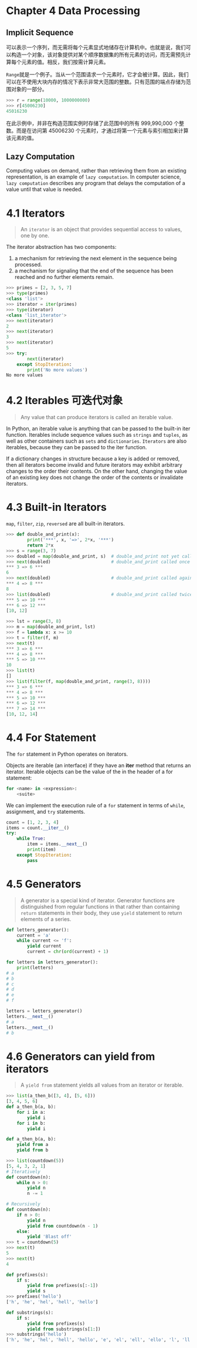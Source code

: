 # Chapter 4 Data Processing

## Implicit Sequence

可以表示一个序列，而无需将每个元素显式地储存在计算机中。也就是说，我们可以构造一个对象，该对象提供对某个顺序数据集的所有元素的访问，而无需预先计算每个元素的值。相反，我们按需计算元素。

`Range`就是一个例子。当从一个范围请求一个元素时，它才会被计算。因此，我们可以在不使用大块内存的情况下表示非常大范围的整数。只有范围的端点存储为范围对象的一部分。

```py
>>> r = range(10000, 1000000000)
>>> r[45006230]
45016230
```

在此示例中，并非在构造范围实例时存储了此范围中的所有 999,990,000 个整数。而是在访问第 45006230 个元素时，才通过将第一个元素与索引相加来计算该元素的值。

## Lazy Computation

Computing values on demand, rather than retrieving them from an existing representation, is an example of `lazy computation`. In computer science, `lazy computation` describes any program that delays the computation of a value until that value is needed.

# 4.1 Iterators

> An `iterator` is an object that provides sequential access to values, one by one.

The iterator abstraction has two components:

1. a mechanism for retrieving the next element in the sequence being processed.
2. a mechanism for signaling that the end of the sequence has been reached and no further elements remain.

```py
>>> primes = [2, 3, 5, 7]
>>> type(primes)
<class 'list'>
>>> iterator = iter(primes)
>>> type(iterator)
<class 'list_iterator'>
>>> next(iterator)
2
>>> next(iterator)
3
>>> next(iterator)
5
>>> try:
        next(iterator)
    except StopIteration:
        print('No more values')
No more values
```

# 4.2 Iterables 可迭代对象

> Any value that can produce iterators is called an iterable value.

In Python, an iterable value is anything that can be passed to the built-in iter function. Iterables include sequence values such as `strings` and `tuples`, as well as other containers such as `sets` and `dictionaries`. `Iterators` are also iterables, because they can be passed to the iter function.

If a dictionary changes in structure because a key is added or removed, then all iterators become invalid and future iterators may exhibit arbitrary changes to the order their contents. On the other hand, changing the value of an existing key does not change the order of the contents or invalidate iterators.

# 4.3 Built-in Iterators

`map`, `filter`, `zip`, `reversed` are all built-in iterators.

```py
>>> def double_and_print(x):
        print('***', x, '=>', 2*x, '***')
        return 2*x
>>> s = range(3, 7)
>>> doubled = map(double_and_print, s)  # double_and_print not yet called
>>> next(doubled)                       # double_and_print called once
*** 3 => 6 ***
6
>>> next(doubled)                       # double_and_print called again
*** 4 => 8 ***
8
>>> list(doubled)                       # double_and_print called twice more
*** 5 => 10 ***
*** 6 => 12 ***
[10, 12]

>>> lst = range(3, 8)
>>> m = map(double_and_print, lst)
>>> f = lambda x: x >= 10
>>> t = filter(f, m)
>>> next(t)
*** 3 => 6 ***
*** 4 => 8 ***
*** 5 => 10 ***
10
>>> list(t)
[]
>>> list(filter(f, map(double_and_print, range(3, 8))))
*** 3 => 6 ***
*** 4 => 8 ***
*** 5 => 10 ***
*** 6 => 12 ***
*** 7 => 14 ***
[10, 12, 14]
```

# 4.4 For Statement

The `for` statement in Python operates on iterators.

Objects are iterable (an interface) if they have an **iter** method that returns an iterator. Iterable objects can be the value of the <expression> in the header of a for statement:

```py
for <name> in <expression>:
    <suite>
```

We can implement the execution rule of a `for` statement in terms of `while`, assignment, and `try` statements.

```py
count = [1, 2, 3, 4]
items = count.__iter__()
try:
    while True:
        item = items.__next__()
        print(item)
    except StopIteration:
        pass
```

# 4.5 Generators

> A generator is a special kind of iterator. Generator functions are distinguished from regular functions in that rather than containing `return` statements in their body, they use `yield` statement to return elements of a series.

```py
def letters_generator():
    current = 'a'
    while current <= 'f':
        yield current
        current = chr(ord(current) + 1)

for letters in letters_generator():
    print(letters)
# a
# b
# c
# d
# e
# f

letters = letters_generator()
letters.__next__()
# a
letters.__next__()
# b
```

# 4.6 Generators can yield from iterators

> A `yield from` statement yields all values from an iterator or iterable.

```py
>>> list(a_then_b([3, 4], [5, 6]))
[3, 4, 5, 6]
def a_then_b(a, b):
    for i in a:
        yield i
    for i in b:
        yield i

def a_then_b(a, b):
    yield from a
    yield from b
```

```py
>>> list(countdown(5))
[5, 4, 3, 2, 1]
# Iteratively
def countdown(n):
    while n > 0:
        yield n
        n -= 1

# Recursively
def countdown(n):
    if n > 0:
        yield n
        yield from countdown(n - 1)
    else:
        yield 'Blast off'
>>> t = countdown(5)
>>> next(t)
5
>>> next(t)
4
```

```py
def prefixes(s):
    if s:
        yield from prefixes(s[:-1])
        yield s
>>> prefixes('hello')
['h', 'he', 'hel', 'hell', 'hello']

def substrings(s):
    if s:
        yield from prefixes(s)
        yield from substrings(s[1:])
>>> substrings('hello')
['h', 'he', 'hel', 'hell', 'hello', 'e', 'el', 'ell', 'ello', 'l', 'll', 'llo', 'l', 'lo', 'o']
```

